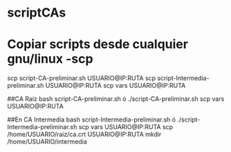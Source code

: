 # scriptCAs
# Copiar scripts desde cualquier gnu/linux -scp
scp script-CA-preliminar.sh USUARIO@IP:RUTA
scp script-Intermedia-preliminar.sh USUARIO@IP:RUTA
scp vars USUARIO@IP:RUTA

##CA Raíz
bash script-CA-preliminar.sh ó ./script-CA-preliminar.sh
scp vars USUARIO@IP:RUTA


##En CA Intermedia
bash script-Intermedia-preliminar.sh ó ./script-Intermedia-preliminar.sh
scp vars USUARIO@IP:RUTA
scp /home/USUARIO/raiz/ca.crt USUARIO@IP:RUTA
mkdir /home/USUARIO/intermedia
